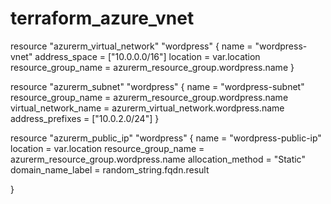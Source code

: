 # terraform_azure_vnet

resource "azurerm_virtual_network" "wordpress" {
  name                = "wordpress-vnet"
  address_space       = ["10.0.0.0/16"]
  location            = var.location
  resource_group_name = azurerm_resource_group.wordpress.name
}

resource "azurerm_subnet" "wordpress" {
  name                 = "wordpress-subnet"
  resource_group_name  = azurerm_resource_group.wordpress.name
  virtual_network_name = azurerm_virtual_network.wordpress.name
  address_prefixes     = ["10.0.2.0/24"]
}

resource "azurerm_public_ip" "wordpress" {
  name                = "wordpress-public-ip"
  location            = var.location
  resource_group_name = azurerm_resource_group.wordpress.name
  allocation_method   = "Static"
  domain_name_label   = random_string.fqdn.result
  
}
